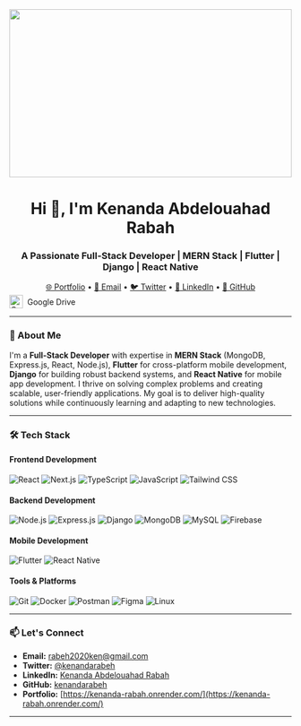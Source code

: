 <img align="center" width="100%" height="300" src="https://i.pinimg.com/originals/d4/81/f3/d481f3c72e283309071f79e01b05c06d.gif">

<h1 align="center">Hi 👋, I'm Kenanda Abdelouahad Rabah</h1>
<h3 align="center">A Passionate Full-Stack Developer | MERN Stack | Flutter | Django | React Native</h3>

<p align="center">
  <a href="https://kenanda-rabah.onrender.com/" target="_blank">🌐 Portfolio</a> •
  <a href="mailto:rabeh2020ken@gmail.com">📧 Email</a> •
  <a href="https://twitter.com/kenandarabeh" target="_blank">🐦 Twitter</a> •
  <a href="https://linkedin.com/in/kenanda-abdelouahad-rabah" target="_blank">💼 LinkedIn</a> •
  <a href="https://github.com/kenandarabeh" target="_blank">🐙 GitHub</a>
<a href="https://drive.google.com/drive/folders/1A7inlXrKK_Oexvnuy9N9o0IUd7WC9oG9?usp=drive_link" target="_blank" style="display: flex; align-items: center; text-decoration: none; color: inherit;">
    <img src="https://upload.wikimedia.org/wikipedia/commons/d/da/Google_Drive_logo.png" alt="Google Drive" width="24" height="24" style="margin-right: 8px;">
    Google Drive
</a>
</p>

---

### 🚀 About Me

I'm a **Full-Stack Developer** with expertise in **MERN Stack** (MongoDB, Express.js, React, Node.js), **Flutter** for cross-platform mobile development, **Django** for building robust backend systems, and **React Native** for mobile app development. I thrive on solving complex problems and creating scalable, user-friendly applications. My goal is to deliver high-quality solutions while continuously learning and adapting to new technologies.

---

### 🛠️ Tech Stack

#### Frontend Development
![React](https://img.shields.io/badge/-React-61DAFB?logo=react&logoColor=white)
![Next.js](https://img.shields.io/badge/-Next.js-000000?logo=next.js&logoColor=white)
![TypeScript](https://img.shields.io/badge/-TypeScript-3178C6?logo=typescript&logoColor=white)
![JavaScript](https://img.shields.io/badge/-JavaScript-F7DF1E?logo=javascript&logoColor=black)
![Tailwind CSS](https://img.shields.io/badge/-Tailwind_CSS-38B2AC?logo=tailwind-css&logoColor=white)

#### Backend Development
![Node.js](https://img.shields.io/badge/-Node.js-339933?logo=node.js&logoColor=white)
![Express.js](https://img.shields.io/badge/-Express.js-000000?logo=express&logoColor=white)
![Django](https://img.shields.io/badge/-Django-092E20?logo=django&logoColor=white)
![MongoDB](https://img.shields.io/badge/-MongoDB-47A248?logo=mongodb&logoColor=white)
![MySQL](https://img.shields.io/badge/-MySQL-4479A1?logo=mysql&logoColor=white)
![Firebase](https://img.shields.io/badge/-Firebase-FFCA28?logo=firebase&logoColor=black)

#### Mobile Development
![Flutter](https://img.shields.io/badge/-Flutter-02569B?logo=flutter&logoColor=white)
![React Native](https://img.shields.io/badge/-React_Native-61DAFB?logo=react&logoColor=white)

#### Tools & Platforms
![Git](https://img.shields.io/badge/-Git-F05032?logo=git&logoColor=white)
![Docker](https://img.shields.io/badge/-Docker-2496ED?logo=docker&logoColor=white)
![Postman](https://img.shields.io/badge/-Postman-FF6C37?logo=postman&logoColor=white)
![Figma](https://img.shields.io/badge/-Figma-F24E1E?logo=figma&logoColor=white)
![Linux](https://img.shields.io/badge/-Linux-FCC624?logo=linux&logoColor=black)

---

### 📫 Let's Connect

- **Email:** [rabeh2020ken@gmail.com](mailto:rabeh2020ken@gmail.com)
- **Twitter:** [@kenandarabeh](https://twitter.com/kenandarabeh)
- **LinkedIn:** [Kenanda Abdelouahad Rabah](https://linkedin.com/in/kenanda-abdelouahad-rabah)
- **GitHub:** [kenandarabeh](https://github.com/kenandarabeh)
- **Portfolio:** [https://kenanda-rabah.onrender.com/](https://kenanda-rabah.onrender.com/)

---
